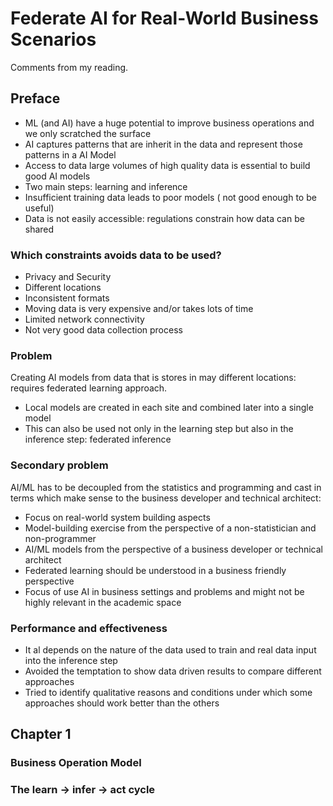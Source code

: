 # Federate AI for Real-World Business Scenarios

Comments from my reading.

## Preface

- ML (and AI) have a huge potential to improve business operations and we only scratched the surface
- AI captures patterns that are inherit in the data and represent those patterns in a AI Model
- Access to data large volumes of high quality data is essential to build good AI models
- Two main steps: learning and inference
- Insufficient training data leads to poor models ( not good enough to be useful)
- Data is not easily accessible: regulations constrain how data can be shared

### Which constraints avoids data to be used?

- Privacy and Security
- Different locations
- Inconsistent formats
- Moving data is very expensive and/or takes lots of time
- Limited network connectivity
- Not very good data collection process

### Problem

Creating AI models from data that is stores in may different locations: requires federated learning approach.

- Local models are created in each site and combined later into a single model
- This can also be used not only in the learning step but also in the inference step: federated inference

### Secondary problem

AI/ML has to be decoupled from the statistics and programming and cast in terms which make sense to the business developer and technical architect:
 
- Focus on real-world system building aspects
- Model-building exercise from the perspective of a non-statistician and non-programmer
- AI/ML models from the perspective of a business developer or technical architect
- Federated learning should be understood in a business friendly perspective
- Focus of use AI in business settings and problems and might not be highly relevant in the academic space

### Performance and effectiveness

- It al depends on the nature of the data used to train and real data input into the inference step
- Avoided the temptation to show data driven results to compare different approaches
- Tried to identify qualitative reasons and conditions under which some approaches should work better than the others


## Chapter 1


### Business Operation Model


### The learn -> infer -> act cycle

